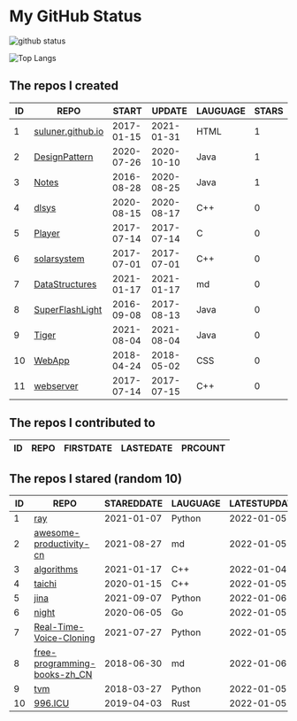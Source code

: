 # My GitHub Status

<img src="https://github-readme-stats-1.yihong0618.vercel.app/api?username=ThaddeusJiang&show_icons=true&&&hide_title=true&count_private=true" alt="github status" />

![Top Langs](https://github-readme-stats-1.yihong0618.vercel.app/api/top-langs/?username=ThaddeusJiang&layout=compact)

<!--START_SECTION:my_github-->
## The repos I created
| ID |                               REPO                                |   START    |   UPDATE   | LAUGUAGE | STARS |
|----|-------------------------------------------------------------------|------------|------------|----------|-------|
|  1 | [suluner.github.io](https://github.com/suluner/suluner.github.io) | 2017-01-15 | 2021-01-31 | HTML     |     1 |
|  2 | [DesignPattern](https://github.com/suluner/DesignPattern)         | 2020-07-26 | 2020-10-10 | Java     |     1 |
|  3 | [Notes](https://github.com/suluner/Notes)                         | 2016-08-28 | 2020-08-25 | Java     |     1 |
|  4 | [dlsys](https://github.com/suluner/dlsys)                         | 2020-08-15 | 2020-08-17 | C++      |     0 |
|  5 | [Player](https://github.com/suluner/Player)                       | 2017-07-14 | 2017-07-14 | C        |     0 |
|  6 | [solarsystem](https://github.com/suluner/solarsystem)             | 2017-07-01 | 2017-07-01 | C++      |     0 |
|  7 | [DataStructures](https://github.com/suluner/DataStructures)       | 2021-01-17 | 2021-01-17 | md       |     0 |
|  8 | [SuperFlashLight](https://github.com/suluner/SuperFlashLight)     | 2016-09-08 | 2017-08-13 | Java     |     0 |
|  9 | [Tiger](https://github.com/suluner/Tiger)                         | 2021-08-04 | 2021-08-04 | Java     |     0 |
| 10 | [WebApp](https://github.com/suluner/WebApp)                       | 2018-04-24 | 2018-05-02 | CSS      |     0 |
| 11 | [webserver](https://github.com/suluner/webserver)                 | 2017-07-14 | 2017-07-15 | C++      |     0 |

## The repos I contributed to
| ID | REPO | FIRSTDATE | LASTEDATE | PRCOUNT |
|----|------|-----------|-----------|---------|

## The repos I stared (random 10)
| ID |                                           REPO                                            | STAREDDATE | LAUGUAGE | LATESTUPDATE |
|----|-------------------------------------------------------------------------------------------|------------|----------|--------------|
|  1 | [ray](https://github.com/ray-project/ray)                                                 | 2021-01-07 | Python   | 2022-01-05   |
|  2 | [awesome-productivity-cn](https://github.com/eastlakeside/awesome-productivity-cn)        | 2021-08-27 | md       | 2022-01-05   |
|  3 | [algorithms](https://github.com/xtaci/algorithms)                                         | 2021-01-17 | C++      | 2022-01-04   |
|  4 | [taichi](https://github.com/taichi-dev/taichi)                                            | 2020-01-15 | C++      | 2022-01-05   |
|  5 | [jina](https://github.com/jina-ai/jina)                                                   | 2021-09-07 | Python   | 2022-01-06   |
|  6 | [night](https://github.com/talkgo/night)                                                  | 2020-06-05 | Go       | 2022-01-05   |
|  7 | [Real-Time-Voice-Cloning](https://github.com/CorentinJ/Real-Time-Voice-Cloning)           | 2021-07-27 | Python   | 2022-01-05   |
|  8 | [free-programming-books-zh_CN](https://github.com/justjavac/free-programming-books-zh_CN) | 2018-06-30 | md       | 2022-01-06   |
|  9 | [tvm](https://github.com/apache/tvm)                                                      | 2018-03-27 | Python   | 2022-01-05   |
| 10 | [996.ICU](https://github.com/996icu/996.ICU)                                              | 2019-04-03 | Rust     | 2022-01-05   |

<!--END_SECTION:my_github-->